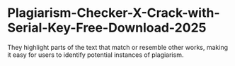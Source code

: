 # Plagiarism-Checker-X-Crack-with-Serial-Key-Free-Download-2025
They highlight parts of the text that match or resemble other works, making it easy for users to identify potential instances of plagiarism.
